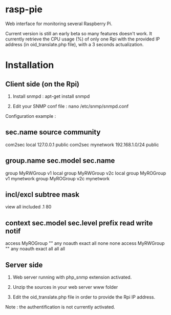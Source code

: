 rasp-pie
========

Web interface for monitoring several Raspberry Pi.

Current version is still an early beta so many features doesn't work. It currently retrieve the CPU usage (%) of only one Rpi with the provided IP address (in oid_translate.php file), with a 3 seconds actualization.

Installation
============

Client side (on the Rpi)
-----------------------

1) Install snmpd : apt-get install snmpd

2) Edit your SNMP conf file : nano /etc/snmp/snmpd.conf 

Configuration example :

## sec.name source community
com2sec local 127.0.0.1 public
com2sec mynetwork 192.168.1.0/24 public

## group.name sec.model sec.name
group MyRWGroup v1 local
group MyRWGroup v2c local
group MyROGroup v1 mynetwork
group MyROGroup v2c mynetwork

## incl/excl subtree mask
view all included .1 80

## context sec.model sec.level prefix read write notif
access MyROGroup "" any noauth exact all none none
access MyRWGroup "" any noauth exact all all all

Server side
-----------
1) Web server running with php_snmp extension activated.

2) Unzip the sources in your web server www folder

3) Edit the oid_translate.php file in order to provide the Rpi IP address.

Note : the authentification is not currently activated.